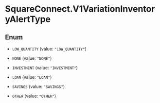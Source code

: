 # SquareConnect.V1VariationInventoryAlertType

## Enum


* `LOW_QUANTITY` (value: `"LOW_QUANTITY"`)

* `NONE` (value: `"NONE"`)

* `INVESTMENT` (value: `"INVESTMENT"`)

* `LOAN` (value: `"LOAN"`)

* `SAVINGS` (value: `"SAVINGS"`)

* `OTHER` (value: `"OTHER"`)


